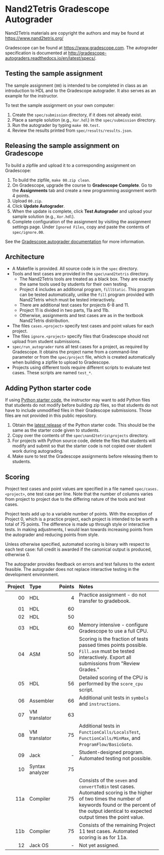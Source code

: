 # Nand2Tetris Gradescope Autograder

Nand2Tetris materials are copyright the authors and may be found at https://www.nand2tetris.org/

Gradescope can be found at https://www.gradescope.com. 
The autograder specification is documented at http://gradescope-autograders.readthedocs.io/en/latest/specs/.

## Testing the sample assignment
The sample assignment (`00`) is intended to be completed in class as an introduction to HDL and to the 
Gradescope autograder. It also serves as an example for the instructor.

To test the sample assignment on your own computer:
1. Create the `spec/submission` directory, if it does not already exist. 
1. Place a sample solution (e.g., `Xor.hdl`) in the `spec/submission` directory.
1. Run the autograder by typing `make 00.test`.
1. Review the results printed from `spec/results/results.json`.

## Releasing the sample assignment on Gradescope
To build a zipfile and upload it to a corresponding assignment on Gradescope:
1. To build the zipfile, `make 00.zip clean`.
1. On Gradescope, upgrade the course to **Gradescope Complete**. Go to the **Assignments** tab and create a new programming assignment worth 4 points.
1. Upload `00.zip`.
1. Click **Update Autograder**.
1. When the update is complete, click **Test Autograder** and upload your sample solution (e.g., `Xor.hdl`).
1. Complete configuration of the assignment by visiting the assignment settings page. Under `Ignored Files`, copy and paste the contents of `spec/ignore.00`.  

See the [Gradescope autograder documentation](https://gradescope-autograders.readthedocs.io/en/latest/) for more information.

## Architecture
* A Makefile is provided. All source code is in the `spec` directory. 
* Tools and test cases are provided in the `spec\nand2tetris` directory.
  * The Nand2Tetris tools are treated as a black box. They are exactly the same tools used by students for their own testing.
  * Project 4 includes an additional program, `fillStatic`. This program can be tested automatically, unlike the `fill` program provided with Nand2Tetris which must be tested interactively.
  * There are additional test cases for projects 6-8 and 11.
  * Project 11 is divided in two parts, 11a and 11b.
  * Otherwise, assignments and test cases are as in the textbook Nand2Tetris distribution.
* The files `cases.<project>` specify test cases and point values for each project.
* The files `ignore.<project>` specify files that Gradescope should not upload from student submissions.
* `spec/run_autograder` runs all test cases for a project, as required by Gradescope. It obtains the project name from a command-line parameter or from the `spec/project` file, which is created automatically when building a zipfile to upload to Gradescope.
* Projects using different tools require different scripts to evaluate test cases. These scripts are named `test_*`.

## Adding Python starter code
If using [Python starter code](https://github.com/whitmancsfaculty/nand2tetris-startercode), the instructor may want to add Python files that students do not modify before building zip files, so that students do not have to include unmodified files in their Gradescope submissions. Those files are not provided in this public repository. 

1. Obtain the [latest release](ttps://github.com/whitmancsfaculty/nand2tetris-startercode/releases) of the Python starter code. This should be the same as the starter code given to students.
1. Copy over the contents of the `spec\nand2tetris\projects` directory. 
1. For projects with Python source code, delete the files that students will modify and submit so that the starter code is not copied over student work during autograding.
1. Make sure to test the Gradescope assignments before releasing them to students.

## Scoring
Project test cases and point values are specified in a file named `spec/cases.<project>`, one test case per line.
Note that the number of columns varies from project to project due to the differing nature of the tools and test cases.

Project tests add up to a variable number of points. 
With the exception of Project 0, which is a practice project, each project is intended to be worth a total of 75 points. 
The difference is made up through style or interactive tests.
In making adjustments, I would lean towards increasing points from the autograder and reducing points from style.

Unless otherwise specified, automated scoring is binary with respect to each test case: full credit is awarded if the canonical output is produced, otherwise 0.

The autograder provides feedback on errors and test failures to the extent feasible. 
The autograder does not replace interactive testing in the development environment.
  
| Project | Type | Points | Notes |
| ------: | :----------- | -----: | :-----|
|      00 | HDL          |      4 | Practice assignment - do not transfer to gradebook.
|      01 | HDL          |     60 |
|      02 | HDL          |     50 | 
|      03 | HDL          |     60 | Memory intensive - configure Gradescope to use a full CPU.
|      04 | ASM          |     50 | Scoring is the fraction of tests passed times points possible. `Fill.asm` must be tested interactively. Export all submissions from "Review Grades."  
|      05 | HDL          |     56 | Detailed scoring of the CPU is performed by the `score_cpu` script.
|      06 | Assembler    |     66 | Additional unit tests in `symbols` and `instructions`. 
|      07 | VM translator|     63 |
|      08 | VM translator|     75 | Additional tests in `FunctionCalls/LocalsTest`, `FunctionCalls/MinMax`, and `ProgramFlow/BasicGoto`. 
|      09 | Jack         |      - | Student-designed program. Automated testing not possible.
|      10 | Syntax analyzer |  75 |
|     11a | Compiler     |     75 | Consists of the `seven` and `convertToBin` test cases. Automated scoring is the higher of two times the number of keywords found or the percent of the output identical to expected output times the point value.
|     11b | Compiler     |     75 | Consists of the remaining Project 11 test cases. Automated scoring is as for 11a.
|      12 | Jack OS      |      - | Not yet assigned.
